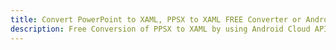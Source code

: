 ---title: Convert PowerPoint to XAML, PPSX to XAML FREE Converter or Android SDKdescription: Free Conversion of PPSX to XAML by using Android Cloud APIs & SDKs. Also Create, Edit & Render Microsoft Word & OpenOffice documents in the Cloud.---